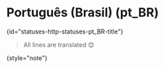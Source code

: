 # Português (Brasil) (pt_BR)
{id="statuses-http-statuses-pt_BR-title"}

> All lines are translated 😊
>
{style="note"}

